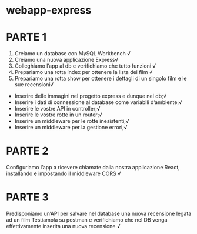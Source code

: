# webapp-express

# PARTE 1
<!-- Esercizio -->
1. Creiamo un database con MySQL Workbench √
2. Creiamo una nuova applicazione Express√
3. Colleghiamo l’app al db e verifichiamo che tutto funzioni √
4. Prepariamo una rotta index per ottenere la lista dei film √
5. Prepariamo una rotta show per ottenere i dettagli di un singolo film e le sue recensioni√

<!-- Bonus -->
- Inserire delle immagini nel progetto express e dunque nel db;√
- Inserire i dati di connessione al database come variabili d’ambiente;√
- Inserire le vostre API in controller;√
- Inserire le vostre rotte in un router;√
- Inserire un middleware per le rotte inesistenti;√
- Inserire un middleware per la gestione errori;√

# PARTE 2
Configuriamo l’app a ricevere chiamate dalla nostra applicazione React, installando e impostando il middleware CORS √

# PARTE 3
Predisponiamo un’API per salvare nel database una nuova recensione legata ad un film
Testiamola su postman e verifichiamo che nel DB venga effettivamente inserita una nuova recensione √

